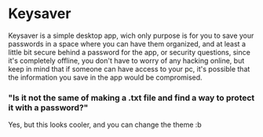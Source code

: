 <h1>Keysaver</h1>

<p>Keysaver is a simple desktop app, wich only purpose is for you to save your passwords in a space where you can have them organized, and at least a little bit secure behind a password for the app, or security questions, since it's completely offline, you don't have to worry of any hacking online, but keep in mind that if someone can have access to your pc, it's possible that the information you save in the app would be compromised.</p>

<h3>"Is it not the same of making a .txt file and find a way to protect it with a password?"</h3>

<p>Yes, but this looks cooler, and you can change the theme :b</p>
